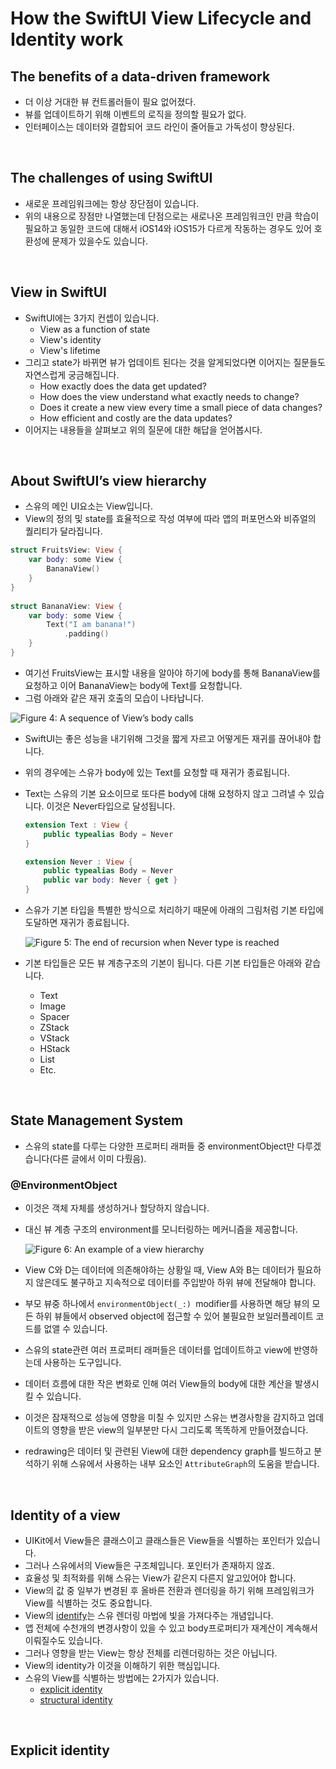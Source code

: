 # How the SwiftUI View Lifecycle and Identity work

## The benefits of a data-driven framework 

- 더 이상 거대한 뷰 컨트롤러들이 필요 없어졌다.
- 뷰를 업데이트하기 위해 이벤트의 로직을 정의할 필요가 없다.
- 인터페이스는 데이터와 결합되어 코드 라인이 줄어들고 가독성이 향상된다.

<br/>

## The challenges of using SwiftUI

- 새로운 프레임워크에는 항상 장단점이 있습니다.
- 위의 내용으로 장점만 나열했는데 단점으로는 새로나온 프레임워크인 만큼 학습이 필요하고 동일한 코드에 대해서 iOS14와 iOS15가 다르게 작동하는 경우도 있어 호환성에 문제가 있을수도 있습니다.

<br/>

## View in SwiftUI

- SwiftUI에는 3가지 컨셉이 있습니다.
  - View as a function of state
  - View's identity
  - View's lifetime
- 그리고 state가 바뀌면 뷰가 업데이트 된다는 것을 알게되었다면 이어지는 질문들도 자연스럽게 궁금해집니다.
  - How exactly does the data get updated?
  - How does the view understand what exactly needs to change?
  - Does it create a new view every time a small piece of data changes?
  - How efficient and costly are the data updates?
- 이어지는 내용들을 살펴보고 위의 질문에 대한 해답을 얻어봅시다.

<br/>

## About SwiftUI’s view hierarchy

- 스유의 메인 UI요소는 View입니다.
- View의 정의 및 state를 효율적으로 작성 여부에 따라 앱의 퍼포먼스와 비쥬얼의 퀄리티가 달라집니다.

```swift
struct FruitsView: View {
    var body: some View {
        BananaView()
    }
}
 
struct BananaView: View {
    var body: some View {
        Text("I am banana!")
            .padding()
    }
}
```

- 여기선 FruitsView는 표시할 내용을 알아야 하기에 body를 통해 BananaView를 요청하고 이어 BananaView는 body에 Text를 요청합니다.
- 그럼 아래와 같은 재귀 호출의 모습이 나타납니다.

![Figure 4: A sequence of View’s body calls](https://doordash.engineering/wp-content/uploads/2022/05/view-view-11-295x1024.jpg)

- SwiftUI는 좋은 성능을 내기위해 그것을 짧게 자르고 어떻게든 재귀를 끊어내야 합니다.
- 위의 경우에는 스유가 body에 있는 Text를 요청할 때 재귀가 종료됩니다.
- Text는 스유의 기본 요소이므로 또다른 body에 대해 요청하지 않고 그려낼 수 있습니다. 이것은 Never타입으로 달성됩니다.
  ```swift
  extension Text : View {
      public typealias Body = Never
  }
  
  extension Never : View {
      public typealias Body = Never
      public var body: Never { get }
  }
  
  ```

- 스유가 기본 타입을 특별한 방식으로 처리하기 때문에 아래의 그림처럼 기본 타입에 도달하면 재귀가 종료됩니다.

  ![Figure 5: The end of recursion when Never type is reached ](https://doordash.engineering/wp-content/uploads/2022/05/view-never-11-416x1024.jpg)

- 기본 타입들은 모든 뷰 계층구조의 기본이 됩니다. 다른 기본 타입들은 아래와 같습니다.
  - Text
  - Image
  - Spacer
  - ZStack
  - VStack
  - HStack
  - List
  - Etc.

<br/>

## State Management System

- 스유의 state를 다루는 다양한 프로퍼티 래퍼들 중 environmentObject만 다루겠습니다(다른 글에서 이미 다뤘음).

### @EnvironmentObject

- 이것은 객체 자체를 생성하거나 할당하지 않습니다.

- 대신 뷰 계층 구조의 environment를 모니터링하는 메커니즘을 제공합니다.

  ![Figure 6: An example of a view hierarchy ](https://doordash.engineering/wp-content/uploads/2022/05/parent-view-11-1024x921.jpg)

- View C와 D는 데이터에 의존해야하는 상황일 때, View A와 B는 데이터가 필요하지 않은데도 불구하고 지속적으로 데이터를 주입받아 하위 뷰에 전달해야 합니다.
- 부모 뷰중 하나에서 `environmentObject(_:) `modifier를 사용하면 해당 뷰의 모든 하위 뷰들에서 observed object에 접근할 수 있어 불필요한 보일러플레이트 코드를 없앨 수 있습니다.
- 스유의 state관련 여러 프로퍼티 래퍼들은 데이터를 업데이트하고 view에 반영하는데 사용하는 도구입니다.
- 데이터 흐름에 대한 작은 변화로 인해 여러 View들의 body에 대한 계산을 발생시킬 수 있습니다.
- 이것은 잠재적으로 성능에 영향을 미칠 수 있지만 스유는 변경사항을 감지하고 업데이트의 영향을 받은 view의 일부분만 다시 그리도록 똑똑하게 만들어졌습니다.
- redrawing은 데이터 및 관련된 View에 대한 dependency graph를 빌드하고 분석하기 위해 스유에서 사용하는 내부 요소인  `AttributeGraph`의 도움을 받습니다.

<br/>

## Identity of a view

- UIKit에서 View들은 클래스이고 클래스들은 View들을 식별하는 포인터가 있습니다.
- 그러나 스유에서의 View들은 구조체입니다. 포인터가 존재하지 않죠.
- 효율성 및 최적화를 위해 스유는 View가 같은지 다른지 알고있어야 합니다.
- View의 값 중 일부가 변경된 후 올바른 전환과 렌더링을 하기 위해 프레임워크가 View를 식별하는 것도 중요합니다.
- View의 <u>identify</u>는 스유 렌더링 마법에 빛을 가져다주는 개념입니다.
- 앱 전체에 수천개의 변경사항이 있을 수 있고 body프로퍼티가 재계산이 계속해서 이뤄질수도 있습니다.
- 그러나 영향을 받는 View는 항상 전체를 리렌더링하는 것은 아닙니다.
- View의 identity가 이것을 이해하기 위한 핵심입니다.
- 스유의 View를 식별하는 방법에는 2가지가 있습니다.
  - <u>explicit identity</u>
  - <u>structural identity</u>

<br/>

## Explicit identity



